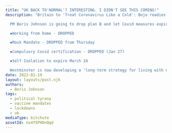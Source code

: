 ```yaml
---
title: "UK BACK TO'NORMAL'? INTERESTING. I DIDN'T SEE THIS COMING!"
description: "Britain to 'Treat Coronavirus Like a Cold': Bojo readies to Scrap Plan B & End all Covid Restrictions

  PM Boris Johnson is going to drop plan B and let Covid measures expire come March. Here's what you need to know:

  ▪️Working from home - DROPPED

  ▪️Mask Mandate - DROPPED from Thursday

  ▪️Compulsory Covid certification - DROPPED (Jan 27)

  ▪️Self-Isolation to expire March 24

  Westminster is now developing a 'long-term strategy for living with Covid-19.'"
date: 2022-01-19
layout: layouts/post.njk
authors:
  - Boris Johnson
tags:
  - political tyrany
  - vaccine mandates
  - lockdowns
  - uk
mediaType: bitchute
assetId: ns4Y5PHOnQqd
---
```

